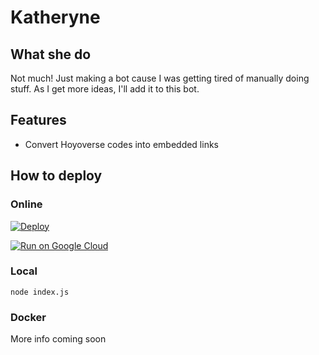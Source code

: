 # Katheryne

## What she do
Not much! Just making a bot cause I was getting tired of manually doing stuff. As I get more ideas, I'll add it to this bot. 

## Features
- Convert Hoyoverse codes into embedded links


## How to deploy

### Online

[![Deploy](https://www.herokucdn.com/deploy/button.svg)](https://heroku.com/deploy?template=https://github.com/jurytan/gi-discord-bot)

[![Run on Google Cloud](https://deploy.cloud.run/button.svg)](https://deploy.cloud.run)

### Local
`node index.js`

### Docker
More info coming soon